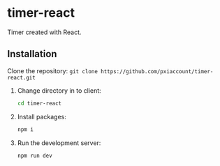 # timer-react

Timer created with React.

## Installation

Clone the repository:
    ```
    git clone https://github.com/pxiaccount/timer-react.git
    ```

1. Change directory in to client:

    ```bash
    cd timer-react
    ```

2. Install packages:

    ```bash
    npm i
    ```

3. Run the development server:

    ```bash
    npm run dev
    ```
